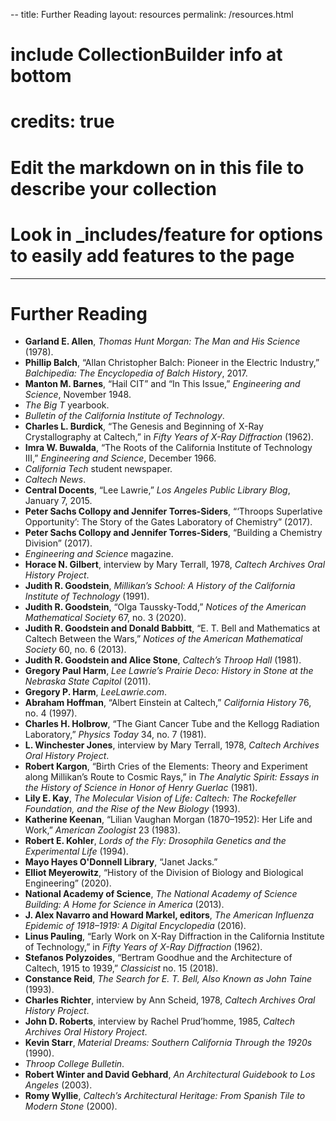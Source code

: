 --
title: Further Reading
layout: resources
permalink: /resources.html
# include CollectionBuilder info at bottom
# credits: true
# Edit the markdown on in this file to describe your collection
# Look in _includes/feature for options to easily add features to the page
---

<div class="container py-5">
    <h1 class="mb-4">Further Reading</h1>
    <ul class="list-unstyled">
      <li><strong>Garland E. Allen</strong>, <em>Thomas Hunt Morgan: The Man and His Science</em> (1978).</li>
      <li><strong>Phillip Balch</strong>, “Allan Christopher Balch: Pioneer in the Electric Industry,” <em>Balchipedia: The Encyclopedia of Balch History</em>, 2017.</li>
      <li><strong>Manton M. Barnes</strong>, “Hail CIT” and “In This Issue,” <em>Engineering and Science</em>, November 1948.</li>
      <li><em>The Big T</em> yearbook.</li>
      <li><em>Bulletin of the California Institute of Technology</em>.</li>
      <li><strong>Charles L. Burdick</strong>, “The Genesis and Beginning of X-Ray Crystallography at Caltech,” in <em>Fifty Years of X-Ray Diffraction</em> (1962).</li>
      <li><strong>Imra W. Buwalda</strong>, “The Roots of the California Institute of Technology III,” <em>Engineering and Science</em>, December 1966.</li>
      <li><em>California Tech</em> student newspaper.</li>
      <li><em>Caltech News</em>.</li>
      <li><strong>Central Docents</strong>, “Lee Lawrie,” <em>Los Angeles Public Library Blog</em>, January 7, 2015.</li>
      <li><strong>Peter Sachs Collopy and Jennifer Torres-Siders</strong>, “‘Throops Superlative Opportunity’: The Story of the Gates Laboratory of Chemistry” (2017).</li>
      <li><strong>Peter Sachs Collopy and Jennifer Torres-Siders</strong>, “Building a Chemistry Division” (2017).</li>
      <li><em>Engineering and Science</em> magazine.</li>
      <li><strong>Horace N. Gilbert</strong>, interview by Mary Terrall, 1978, <em>Caltech Archives Oral History Project</em>.</li>
      <li><strong>Judith R. Goodstein</strong>, <em>Millikan’s School: A History of the California Institute of Technology</em> (1991).</li>
      <li><strong>Judith R. Goodstein</strong>, “Olga Taussky-Todd,” <em>Notices of the American Mathematical Society</em> 67, no. 3 (2020).</li>
      <li><strong>Judith R. Goodstein and Donald Babbitt</strong>, “E. T. Bell and Mathematics at Caltech Between the Wars,” <em>Notices of the American Mathematical Society</em> 60, no. 6 (2013).</li>
      <li><strong>Judith R. Goodstein and Alice Stone</strong>, <em>Caltech’s Throop Hall</em> (1981).</li>
      <li><strong>Gregory Paul Harm</strong>, <em>Lee Lawrie’s Prairie Deco: History in Stone at the Nebraska State Capitol</em> (2011).</li>
      <li><strong>Gregory P. Harm</strong>, <em>LeeLawrie.com</em>.</li>
      <li><strong>Abraham Hoffman</strong>, “Albert Einstein at Caltech,” <em>California History</em> 76, no. 4 (1997).</li>
      <li><strong>Charles H. Holbrow</strong>, “The Giant Cancer Tube and the Kellogg Radiation Laboratory,” <em>Physics Today</em> 34, no. 7 (1981).</li>
      <li><strong>L. Winchester Jones</strong>, interview by Mary Terrall, 1978, <em>Caltech Archives Oral History Project</em>.</li>
      <li><strong>Robert Kargon</strong>, “Birth Cries of the Elements: Theory and Experiment along Millikan’s Route to Cosmic Rays,” in <em>The Analytic Spirit: Essays in the History of Science in Honor of Henry Guerlac</em> (1981).</li>
      <li><strong>Lily E. Kay</strong>, <em>The Molecular Vision of Life: Caltech: The Rockefeller Foundation, and the Rise of the New Biology</em> (1993).</li>
      <li><strong>Katherine Keenan</strong>, “Lilian Vaughan Morgan (1870–1952): Her Life and Work,” <em>American Zoologist</em> 23 (1983).</li>
      <li><strong>Robert E. Kohler</strong>, <em>Lords of the Fly: Drosophila Genetics and the Experimental Life</em> (1994).</li>
      <li><strong>Mayo Hayes O'Donnell Library</strong>, “Janet Jacks.”</li>
      <li><strong>Elliot Meyerowitz</strong>, “History of the Division of Biology and Biological Engineering” (2020).</li>
      <li><strong>National Academy of Science</strong>, <em>The National Academy of Science Building: A Home for Science in America</em> (2013).</li>
      <li><strong>J. Alex Navarro and Howard Markel, editors</strong>, <em>The American Influenza Epidemic of 1918–1919: A Digital Encyclopedia</em> (2016).</li>
      <li><strong>Linus Pauling</strong>, “Early Work on X-Ray Diffraction in the California Institute of Technology,” in <em>Fifty Years of X-Ray Diffraction</em> (1962).</li>
      <li><strong>Stefanos Polyzoides</strong>, “Bertram Goodhue and the Architecture of Caltech, 1915 to 1939,” <em>Classicist</em> no. 15 (2018).</li>
      <li><strong>Constance Reid</strong>, <em>The Search for E. T. Bell, Also Known as John Taine</em> (1993).</li>
      <li><strong>Charles Richter</strong>, interview by Ann Scheid, 1978, <em>Caltech Archives Oral History Project</em>.</li>
      <li><strong>John D. Roberts</strong>, interview by Rachel Prud’homme, 1985, <em>Caltech Archives Oral History Project</em>.</li>
      <li><strong>Kevin Starr</strong>, <em>Material Dreams: Southern California Through the 1920s</em> (1990).</li>
      <li><em>Throop College Bulletin</em>.</li>
      <li><strong>Robert Winter and David Gebhard</strong>, <em>An Architectural Guidebook to Los Angeles</em> (2003).</li>
      <li><strong>Romy Wyllie</strong>, <em>Caltech’s Architectural Heritage: From Spanish Tile to Modern Stone</em> (2000).</li>
    </ul>
  </div>
